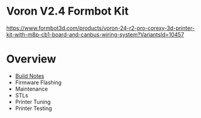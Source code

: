 # Voron V2.4 Formbot Kit
https://www.formbot3d.com/products/voron-24-r2-pro-corexy-3d-printer-kit-with-m8p-cb1-board-and-canbus-wiring-system?VariantsId=10457

# Overview

* [Build Notes](https://github.com/FORMBOT/Voron-2.4/tree/main/Build%20Notes)
* Firmware Flashing
* Maintenance
* STLs
* Printer Tuning
* Printer Testing
